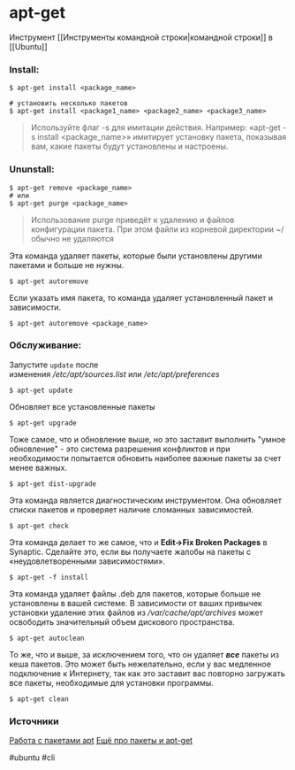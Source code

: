# apt-get
Инструмент [[Инструменты командной строки|командной строки]] в [[Ubuntu]]
### Install:
```
$ apt-get install <package_name>

# установить несколько пакетов
$ apt-get install <package1_name> <package2_name> <package3_name>
```
>Используйте флаг -s для имитации действия. Например: «apt-get -s install <package_name>» имитирует установку пакета, показывая вам, какие пакеты будут установлены и настроены.

### Ununstall:
```
$ apt-get remove <package_name>
# или
$ apt-get purge <package_name>
```

>Использование purge приведёт к удалению и файлов конфигурации пакета. При этом файли из корневой директории ~/ обычно не удаляются

Эта команда удаляет пакеты, которые были установлены другими пакетами и больше не нужны.
```
$ apt-get autoremove
```
Если указать имя пакета, то команда удаляет установленный пакет и зависимости.
```
$ apt-get autoremove <package_name>
```

### Обслуживание:

Запустите `update` после изменения _/etc/apt/sources.list_ или _/etc/apt/preferences_

```
$ apt-get update
```

Обновляет все установленные пакеты
```
$ apt-get upgrade
```

Тоже самое, что и обновление выше, но это заставит выполнить "умное обновление" - это система разрешения конфликтов и при необходимости попытается обновить наиболее важные пакеты за счет менее важных.
```
$ apt-get dist-upgrade
```

Эта команда является диагностическим инструментом. Она обновляет списки пакетов и проверяет наличие сломанных зависимостей.
```
$ apt-get check
```

Эта команда делает то же самое, что и **Edit->Fix Broken Packages** в Synaptic. Сделайте это, если вы получаете жалобы на пакеты с «неудовлетворенными зависимостями».
```
$ apt-get -f install
```

Эта команда удаляет файлы .deb для пакетов, которые больше не установлены в вашей системе. В зависимости от ваших привычек установки удаление этих файлов из _/var/cache/apt/archives_ может освободить значительный объем дискового пространства.
```
$ apt-get autoclean
```

То же, что и выше, за исключением того, что он удаляет _**все**_ пакеты из кеша пакетов. Это может быть нежелательно, если у вас медленное подключение к Интернету, так как это заставит вас повторно загружать все пакеты, необходимые для установки программы.
```
$ apt-get clean
```


### Источники
[Работа с пакетами apt](https://wiki.debian.org/AptCLI)
[Ещё про пакеты и apt-get](https://help.ubuntu.com/community/AptGet/Howto)

#ubuntu #cli